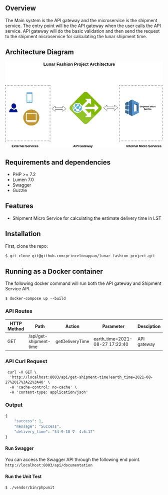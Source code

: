## Overview

The Main system is the API gateway and the microservice is the shipment service. The entry point will be the API gateway when the user calls the API service. API gateway will do the basic validation and then send the request to the shipment microservice for calculating the lunar shipment time.

## Architecture Diagram

![Architecture Diagram](https://raw.githubusercontent.com/princelonappan/lunar-fashion-project/main/flowchart.png)


## Requirements and dependencies

- PHP >= 7.2
- Lumen 7.0
- Swagger
- Guzzle

## Features

- Shipment Micro Service for calculating the estimate delivery time in LST

## Installation

First, clone the repo:
```bash
$ git clone git@github.com:princelonappan/lunar-fashion-project.git
```

## Running as a Docker container

The following docker command will run both the API gateway and Shipment Service API.

```
$ docker-compose up --build
```


### API Routes
| HTTP Method	| Path | Action | Parameter | Desciption  |
| ----- | ----- | ----- | ---- |------------- |
| GET      | /api/get-shipment-time | getDeliveryTime | earth_time=2021-08-27 17:22:40 | API gateway


### API Curl Request

```
 curl -X GET \
  'http://localhost:8003/api/get-shipment-time?earth_time=2021-08-27%2017%3A22%3A40' \
  -H 'cache-control: no-cache' \
  -H 'content-type: application/json'
```

### Output 


```php
{
    "success": 1,
    "message": "Success",
    "delivery_time": "54-9-18 ∇  4:6:17"
}
```
#### Run Swagger

You can access the Swagger API through the following end point. <br />
```http://localhost:8003/api/documentation```

#### Run the Unit Test

```
$ ./vendor/bin/phpunit
```
